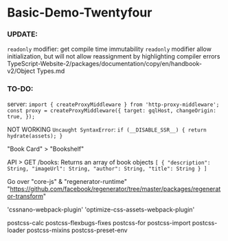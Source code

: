 # Basic-Demo-Twentyfour

### UPDATE:

`readonly` modifier: get compile time immutability
`readonly` modifier allow initialization, but will not allow reassignment by highlighting compiler errors
TypeScript-Website-2/packages/documentation/copy/en/handbook-v2/Object Types.md

### TO-DO:

server:
`
	import { createProxyMiddleware } from 'http-proxy-middleware';
	const proxy = createProxyMiddleware({
		target: gqlHost,
		changeOrigin: true,
	});
`

NOT WORKING `Uncaught SyntaxError`:
`
	if (__DISABLE_SSR__) {
		return hydrate(assets);
	}
`

"Book Card" > "Bookshelf"

API > GET /books:
Returns an array of book objects
`
[
	{
		"description": String,
		"imageUrl": String,
		"author": String,
		"title": String
	}
]
`

Go over "core-js" & "regenerator-runtime"
"https://github.com/facebook/regenerator/tree/master/packages/regenerator-transform"

'cssnano-webpack-plugin'
'optimize-css-assets-webpack-plugin'

postcss-calc
postcss-flexbugs-fixes
postcss-for
postcss-import
postcss-loader
postcss-mixins
postcss-preset-env
